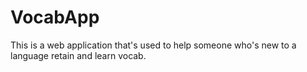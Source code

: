 # VocabApp
This is a web application that's used to help someone who's new to a language retain and learn vocab.
